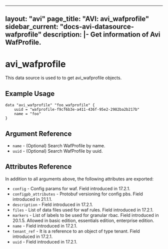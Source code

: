 <!--
    Copyright 2021 VMware, Inc.
    SPDX-License-Identifier: Mozilla Public License 2.0
-->
---
layout: "avi"
page_title: "AVI: avi_wafprofile"
sidebar_current: "docs-avi-datasource-wafprofile"
description: |-
  Get information of Avi WafProfile.
---

# avi_wafprofile

This data source is used to to get avi_wafprofile objects.

## Example Usage

```hcl
data "avi_wafprofile" "foo_wafprofile" {
    uuid = "wafprofile-f9cf6b3e-a411-436f-95e2-2982ba2b217b"
    name = "foo"
}
```

## Argument Reference

* `name` - (Optional) Search WafProfile by name.
* `uuid` - (Optional) Search WafProfile by uuid.

## Attributes Reference

In addition to all arguments above, the following attributes are exported:

* `config` - Config params for waf. Field introduced in 17.2.1.
* `configpb_attributes` - Protobuf versioning for config pbs. Field introduced in 21.1.1.
* `description` - Field introduced in 17.2.1.
* `files` - List of data files used for waf rules. Field introduced in 17.2.1.
* `markers` - List of labels to be used for granular rbac. Field introduced in 20.1.5. Allowed in basic edition, essentials edition, enterprise edition.
* `name` - Field introduced in 17.2.1.
* `tenant_ref` - It is a reference to an object of type tenant. Field introduced in 17.2.1.
* `uuid` - Field introduced in 17.2.1.

